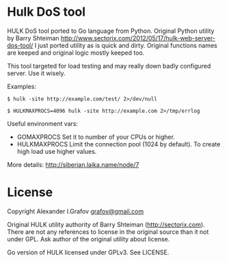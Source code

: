 Hulk DoS tool
=============

HULK DoS tool ported to Go language from Python. 
Original Python utility by Barry Shteiman http://www.sectorix.com/2012/05/17/hulk-web-server-dos-tool/
I just ported utility as is quick and dirty. Original functions names are keeped and original logic mostly keeped too.

This tool targeted for load testing and may really down badly configured server. Use it wisely.

Examples:

    $ hulk -site http://example.com/test/ 2>/dev/null

    $ HULKMAXPROCS=4096 hulk -site http://example.com 2>/tmp/errlog

Useful environment vars:

* GOMAXPROCS
  Set it to number of your CPUs or higher.
* HULKMAXPROCS
  Limit the connection pool (1024 by default). To create high load use higher values.

More details: http://siberian.laika.name/node/7 


License
=======

Copyright Alexander I.Grafov <grafov@gmail.com>

Original HULK utility authority of Barry Shteiman (http://sectorix.com). There are not any references to license in the original source than it not under GPL. Ask author of the original utility about license.
 
Go version of HULK licensed under GPLv3. See LICENSE.
